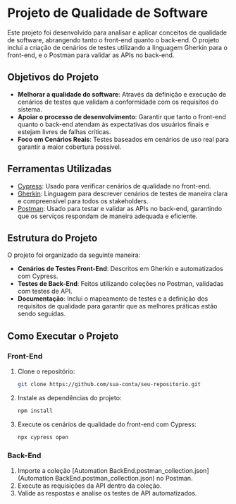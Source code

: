 # Projeto de Qualidade de Software

Este projeto foi desenvolvido para analisar e aplicar conceitos de qualidade de software, abrangendo tanto o front-end quanto o back-end. O projeto inclui a criação de cenários de testes utilizando a linguagem Gherkin para o front-end, e o Postman para validar as APIs no back-end.

## Objetivos do Projeto

- **Melhorar a qualidade do software**: Através da definição e execução de cenários de testes que validam a conformidade com os requisitos do sistema.
- **Apoiar o processo de desenvolvimento**: Garantir que tanto o front-end quanto o back-end atendam às expectativas dos usuários finais e estejam livres de falhas críticas.
- **Foco em Cenários Reais**: Testes baseados em cenários de uso real para garantir a maior cobertura possível.

## Ferramentas Utilizadas

- [Cypress](https://www.cypress.io/): Usado para verificar cenários de qualidade no front-end.
- [Gherkin](https://cucumber.io/docs/gherkin/): Linguagem para descrever cenários de testes de maneira clara e compreensível para todos os stakeholders.
- [Postman](https://www.postman.com/): Usado para testar e validar as APIs no back-end, garantindo que os serviços respondam de maneira adequada e eficiente.

## Estrutura do Projeto

O projeto foi organizado da seguinte maneira:

- **Cenários de Testes Front-End**: Descritos em Gherkin e automatizados com Cypress.
- **Testes de Back-End**: Feitos utilizando coleções no Postman, validadas com testes de API.
- **Documentação**: Inclui o mapeamento de testes e a definição dos requisitos de qualidade para garantir que as melhores práticas estão sendo seguidas.

## Como Executar o Projeto

### Front-End

1. Clone o repositório:
   ```bash
   git clone https://github.com/sua-conta/seu-repositorio.git

2. Instale as dependências do projeto:
    ```bash
   npm install

3. Execute os cenários de qualidade do front-end com Cypress:
    ```bash
   npx cypress open

### Back-End
1. Importe a coleção [Automation BackEnd.postman_collection.json](Automation BackEnd.postman_collection.json) no Postman.
2. Execute as requisições da API dentro da coleção.
3. Valide as respostas e analise os testes de API automatizados.
